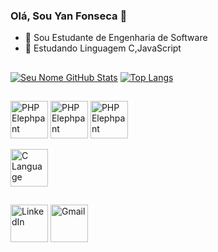 ### Olá, Sou Yan Fonseca 👋

- 🔭 Sou Estudante de Engenharia de Software
- 🌱 Estudando Linguagem C,JavaScript

##
[![Seu Nome GitHub Stats](https://github-readme-stats.vercel.app/api?username=YanFonsecaz&show_icons=true&theme=moltack )](https://github.com/YanFonsecaz)
[![Top Langs](https://github-readme-stats.vercel.app/api/top-langs/?username=YanFonsecaz&layout=compact&theme=moltack )](https://github.com/Yanfonsecaz)


##
[<img src="https://img.icons8.com/color/96/000000/php-elephant.png" alt="PHP Elephpant" width="60">](https://www.php.net/)
[<img src="https://img.icons8.com/color/96/000000/php-elephant.png" alt="PHP Elephpant" width="60">](https://www.php.net/)
<img src="https://img.icons8.com/color/96/000000/php-elephant.png" alt="PHP Elephpant" width="60">


[<img src="https://img.icons8.com/color/96/000000/c-programming.png" alt="C Language" width="60">](https://en.wikipedia.org/wiki/C_(programming_language))

##
 [<img src="https://img.icons8.com/color/96/000000/linkedin.png" alt="LinkedIn" width="60"/>](https://www.linkedin.com/in/yan-fonsecaz/)
 [<img src="https://img.icons8.com/color/96/000000/gmail.png" alt="Gmail" width="60"/>](mailto:yanfonsecacorp@gmail.com)

